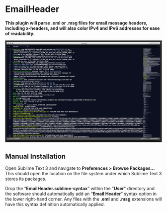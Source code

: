 # EmailHeader
**This plugin will parse .eml or .msg files for email message headers, including x-headers, and will also color IPv4 and IPv6 addresses for ease of readability.**

![alt text](screenshots/email.png "Message Header")

## Manual Installation

Open Sublime Text 3 and navigate to **Preferences > Browse Packages…**
This should open the location on the file system under which Sublime Text 3 stores its packages.

Drop the “**EmailHeader.sublime-syntax**” within the "**User**" directory and the software should automatically add an “**Email Header**” syntax option in the lower right-hand corner. Any files with the **.eml** and **.msg** extensions will have this syntax definition automatically applied.
